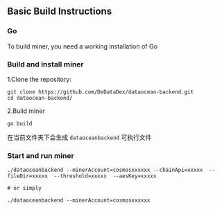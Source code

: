 ## Basic Build Instructions

### Go

To build miner, you need a working installation of Go

### Build and install miner

1.Clone the repository:

```shell
git clone https://github.com/DeDataDex/dataocean-backend.git
cd dataocean-backend/
```

2.Build miner

```shell
go build
```

在当前文件夹下会生成 `dataoceanbackend` 可执行文件

### Start and run miner

```shell
./dataoceanbackend --minerAccount=cosmosxxxxxx --chainApi=xxxxx  --fileDir=xxxxx  --threshold=xxxxx  --aesKey=xxxxx

# or simply

./dataoceanbackend --minerAccount=cosmosxxxxxx
```
